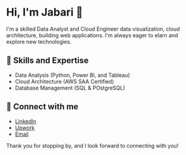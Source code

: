 # Hi, I'm Jabari 👋
I'm a skilled Data Analyst and Cloud Engineer data visualization,
 cloud architecture, building web applications. I'm always eager to elarn and explore new technologies.

## 🚀 Skills and Expertise
- Data Analysis (Python, Power BI, and Tableau)
- Cloud Architecture (AWS SAA Certified)
- Database Management (SQL & POstgreSQL)

## 🔗 Connect with me
- [LinkedIn](https://www.linkedin.com/in/jabari-grubb/)
- [Upwork](https://www.upwork.com/freelancers/~018651bca9943ca25e)
- [Email](mailto:hirejabarigrubb@gmail.com)

Thank you for stopping by, and I look forward to connecting with you!

<!--
**grubbjabari/grubbjabari** is a ✨ _special_ ✨ repository because its `README.md` (this file) appears on your GitHub profile.

Here are some ideas to get you started:

- 🔭 I’m currently working on ...
- 🌱 I’m currently learning ...
- 👯 I’m looking to collaborate on ...
- 🤔 I’m looking for help with ...
- 💬 Ask me about ...
- 📫 How to reach me: ...
- 😄 Pronouns: ...
- ⚡ Fun fact: ...
-->
